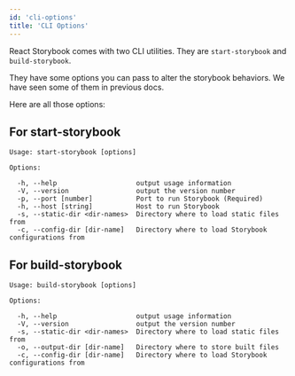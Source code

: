 ```yaml
---
id: 'cli-options'
title: 'CLI Options'
---
```


React Storybook comes with two CLI utilities. They are `start-storybook` and `build-storybook`.

They have some options you can pass to alter the storybook behaviors. We have seen some of them in previous docs.

Here are all those options:

## For start-storybook

```
Usage: start-storybook [options]

Options:

  -h, --help                    output usage information
  -V, --version                 output the version number
  -p, --port [number]           Port to run Storybook (Required)
  -h, --host [string]           Host to run Storybook
  -s, --static-dir <dir-names>  Directory where to load static files from
  -c, --config-dir [dir-name]   Directory where to load Storybook configurations from
```

## For build-storybook

```
Usage: build-storybook [options]

Options:

  -h, --help                    output usage information
  -V, --version                 output the version number
  -s, --static-dir <dir-names>  Directory where to load static files from
  -o, --output-dir [dir-name]   Directory where to store built files
  -c, --config-dir [dir-name]   Directory where to load Storybook configurations from
```
